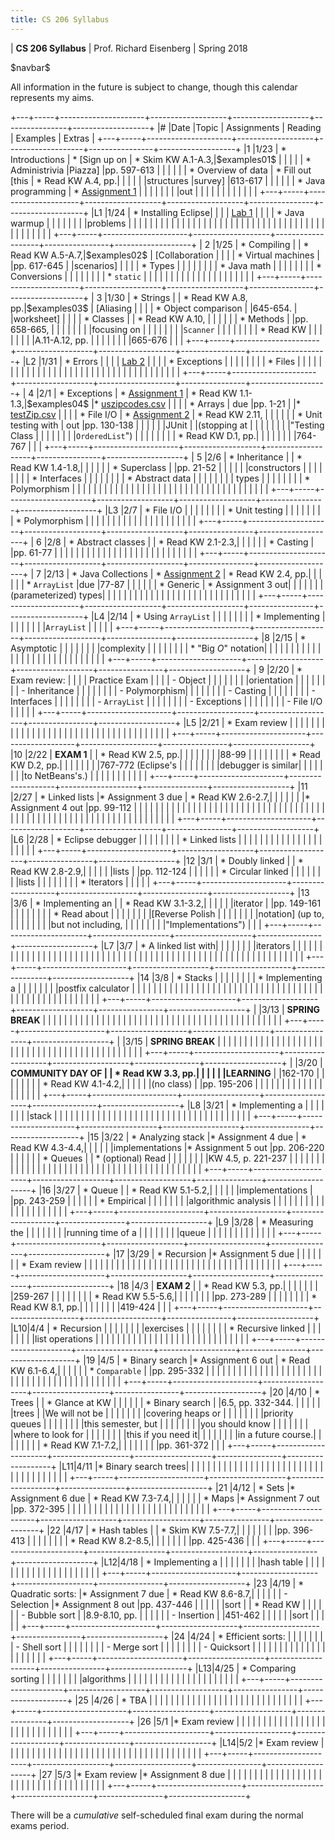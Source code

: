 ```yaml
---
title: CS 206 Syllabus
---
```


<div id="header">

| **CS 206 Syllabus**
| Prof. Richard Eisenberg
| Spring 2018

</div>

\$navbar\$

All information in the future is subject to change, though this calendar
represents my aims.

+---+-----+---------------------+-------------------+-------------------+----------------+-------------------+
|\# |Date |Topic                |  Assignments      | Reading           | Examples       |  Extras           |
+---+-----+---------------------+-------------------+-------------------+----------------+-------------------+
|1  |1/23 | * Introductions     | * [Sign up on     | * Skim KW A.1-A.3,|\$examples01\$  |                   |
|   |     | * Administrivia     |Piazza]            |pp. 597-613        |                |                   |
|   |     | * Overview of data  | * Fill out [this  | * Read KW A.4, pp.|                |                   |
|   |     |structures           |survey]            |613-617            |                |                   |
|   |     | * Java programming  | * [Assignment 1]  |                   |                |                   |
|   |     |                     |out                |                   |                |                   |
|   |     |                     |                   |                   |                |                   |
+---+-----+---------------------+-------------------+-------------------+----------------+-------------------+
|L1 |1/24 | * Installing Eclipse|                   |                   |                | [Lab 1]           |
|   |     | * Java warmup       |                   |                   |                |                   |
|   |     |problems             |                   |                   |                |                   |
|   |     |                     |                   |                   |                |                   |
|   |     |                     |                   |                   |                |                   |
|   |     |                     |                   |                   |                |                   |
|   |     |                     |                   |                   |                |                   |
|   |     |                     |                   |                   |                |                   |
+---+-----+---------------------+-------------------+-------------------+----------------+-------------------+
| 2 |1/25 | * Compiling         |                   | * Read KW A.5-A.7,|\$examples02\$  | [Collaboration    |
|   |     | * Virtual machines  |                   |pp. 617-645        |                |scenarios]         |
|   |     | * Types             |                   |                   |                |                   |
|   |     | * Java math         |                   |                   |                |                   |
|   |     | * Conversions       |                   |                   |                |                   |
|   |     | * `static`          |                   |                   |                |                   |
|   |     |                     |                   |                   |                |                   |
|   |     |                     |                   |                   |                |                   |
+---+-----+---------------------+-------------------+-------------------+----------------+-------------------+
| 3 |1/30 | * Strings           |                   | * Read KW A.8, pp.|\$examples03\$  | [Aliasing         |
|   |     | * Object comparison |                   |645-654.           |                |worksheet]         |
|   |     | * Classes           |                   | * Read KW A.10,   |                |                   |
|   |     | * Methods           |                   |pp. 658-665,       |                |                   |
|   |     |                     |                   |focusing on        |                |                   |
|   |     |                     |                   |`Scanner`          |                |                   |
|   |     |                     |                   | * Read KW         |                |                   |
|   |     |                     |                   |A.11-A.12, pp.     |                |                   |
|   |     |                     |                   |665-676            |                |                   |
+---+-----+---------------------+-------------------+-------------------+----------------+-------------------+
|L2 |1/31 | * Errors            |                   |                   |                | [Lab 2]           |
|   |     | * Exceptions        |                   |                   |                |                   |
|   |     | * Files             |                   |                   |                |                   |
|   |     |                     |                   |                   |                |                   |
|   |     |                     |                   |                   |                |                   |
|   |     |                     |                   |                   |                |                   |
|   |     |                     |                   |                   |                |                   |
+---+-----+---------------------+-------------------+-------------------+----------------+-------------------+
| 4 |2/1  | * Exceptions        | * [Assignment 1]  | * Read KW 1.1-1.3,|\$examples04\$  |* [uszipcodes.csv] |
|   |     | * Arrays            |        due        |pp. 1-21           |                |* [testZip.csv]    |
|   |     | * File I/O          | * [Assignment 2]  | * Read KW 2.11,   |                |                   |
|   |     | * Unit testing with |        out        |pp. 130-138        |                |                   |
|   |     |JUnit                |                   |(stopping at       |                |                   |
|   |     |                     |                   |"Testing Class     |                |                   |
|   |     |                     |                   |`OrderedList`")    |                |                   |
|   |     |                     |                   | * Read KW D.1, pp.|                |                   |
|   |     |                     |                   |764-767            |                |                   |
+---+-----+---------------------+-------------------+-------------------+----------------+-------------------+
| 5 |2/6  | * Inheritance       |                   | * Read KW 1.4-1.8,|                |                   |
|   |     | * Superclass        |                   |pp. 21-52          |                |                   |
|   |     |constructors         |                   |                   |                |                   |
|   |     | * Interfaces        |                   |                   |                |                   |
|   |     | * Abstract data     |                   |                   |                |                   |
|   |     |  types              |                   |                   |                |                   |
|   |     | * Polymorphism      |                   |                   |                |                   |
|   |     |                     |                   |                   |                |                   |
|   |     |                     |                   |                   |                |                   |
|   |     |                     |                   |                   |                |                   |
|   |     |                     |                   |                   |                |                   |
+---+-----+---------------------+-------------------+-------------------+----------------+-------------------+
|L3 |2/7  | * File I/O          |                   |                   |                |                   |
|   |     | * Unit testing      |                   |                   |                |                   |
|   |     | * Polymorphism      |                   |                   |                |                   |
|   |     |                     |                   |                   |                |                   |
|   |     |                     |                   |                   |                |                   |
+---+-----+---------------------+-------------------+-------------------+----------------+-------------------+
| 6 |2/8  | * Abstract classes  |                   | * Read KW 2.1-2.3,|                |                   |
|   |     | * Casting           |                   |pp. 61-77          |                |                   |
|   |     |                     |                   |                   |                |                   |
|   |     |                     |                   |                   |                |                   |
|   |     |                     |                   |                   |                |                   |
+---+-----+---------------------+-------------------+-------------------+----------------+-------------------+
| 7 |2/13 | * Java Collections  | * [Assignment 2]  | * Read KW 2.4, pp.|                |                   |
|   |     | * `ArrayList`       |due                |77-87              |                |                   |
|   |     | * Generic           | * Assignment 3 out|                   |                |                   |
|   |     |(parameterized) types|                   |                   |                |                   |
|   |     |                     |                   |                   |                |                   |
|   |     |                     |                   |                   |                |                   |
|   |     |                     |                   |                   |                |                   |
+---+-----+---------------------+-------------------+-------------------+----------------+-------------------+
|L4 |2/14 | * Using `ArrayList` |                   |                   |                |                   |
|   |     | * Implementing      |                   |                   |                |                   |
|   |     |`ArrayList`          |                   |                   |                |                   |
+---+-----+---------------------+-------------------+-------------------+----------------+-------------------+
|8  |2/15 | * Asymptotic        |                   |                   |                |                   |
|   |     |complexity           |                   |                   |                |                   |
|   |     | * "Big $O$" notation|                   |                   |                |                   |
|   |     |                     |                   |                   |                |                   |
|   |     |                     |                   |                   |                |                   |
|   |     |                     |                   |                   |                |                   |
+---+-----+---------------------+-------------------+-------------------+----------------+-------------------+
| 9 |2/20 | * Exam review:      |                   |                   |                | Practice Exam     |
|   |     |       - Object      |                   |                   |                |                   |
|   |     |orientation          |                   |                   |                |                   |
|   |     |       - Inheritance |                   |                   |                |                   |
|   |     |       - Polymorphism|                   |                   |                |                   |
|   |     |       - Casting     |                   |                   |                |                   |
|   |     |       - Interfaces  |                   |                   |                |                   |
|   |     |       - `ArrayList` |                   |                   |                |                   |
|   |     |       - Exceptions  |                   |                   |                |                   |
|   |     |       - File I/O    |                   |                   |                |                   |
+---+-----+---------------------+-------------------+-------------------+----------------+-------------------+
|L5 |2/21 | * Exam review       |                   |                   |                |                   |
|   |     |                     |                   |                   |                |                   |
|   |     |                     |                   |                   |                |                   |
|   |     |                     |                   |                   |                |                   |
|   |     |                     |                   |                   |                |                   |
+---+-----+---------------------+-------------------+-------------------+----------------+-------------------+
|10 |2/22 | **EXAM 1**          |                   | * Read KW 2.5, pp.|                |                   |
|   |     |                     |                   |88-99              |                |                   |
|   |     |                     |                   | * Read KW D.2, pp.|                |                   |
|   |     |                     |                   |767-772 (Eclipse's |                |                   |
|   |     |                     |                   |debugger is similar|                |                   |
|   |     |                     |                   |to NetBeans's.)    |                |                   |
|   |     |                     |                   |                   |                |                   |
+---+-----+---------------------+-------------------+-------------------+----------------+-------------------+
|11 |2/27 | * Linked lists      |* Assignment 3 due | * Read KW 2.6-2.7,|                |                   |
|   |     |                     |* Assignment 4 out |pp. 99-112         |                |                   |
|   |     |                     |                   |                   |                |                   |
|   |     |                     |                   |                   |                |                   |
|   |     |                     |                   |                   |                |                   |
|   |     |                     |                   |                   |                |                   |
|   |     |                     |                   |                   |                |                   |
|   |     |                     |                   |                   |                |                   |
|   |     |                     |                   |                   |                |                   |
|   |     |                     |                   |                   |                |                   |
+---+-----+---------------------+-------------------+-------------------+----------------+-------------------+
|L6 |2/28 | * Eclipse debugger  |                   |                   |                |                   |
|   |     | * Linked lists      |                   |                   |                |                   |
|   |     |                     |                   |                   |                |                   |
|   |     |                     |                   |                   |                |                   |
+---+-----+---------------------+-------------------+-------------------+----------------+-------------------+
|12 |3/1  | * Doubly linked     |                   | * Read KW 2.8-2.9,|                |                   |
|   |     |lists                |                   |pp. 112-124        |                |                   |
|   |     | * Circular linked   |                   |                   |                |                   |
|   |     |lists                |                   |                   |                |                   |
|   |     | * Iterators         |                   |                   |                |                   |
+---+-----+---------------------+-------------------+-------------------+----------------+-------------------+
|13 |3/6  | * Implementing an   |                   | * Read KW 3.1-3.2,|                |                   |
|   |     |iterator             |                   |pp. 149-161        |                |                   |
|   |     |                     |                   | * Read about      |                |                   |
|   |     |                     |                   |[Reverse Polish    |                |                   |
|   |     |                     |                   |notation] (up to,  |                |                   |
|   |     |                     |                   |but not including, |                |                   |
|   |     |                     |                   |"Implementations") |                |                   |
+---+-----+---------------------+-------------------+-------------------+----------------+-------------------+
|L7 |3/7  | * A linked list with|                   |                   |                |                   |
|   |     |iterators            |                   |                   |                |                   |
|   |     |                     |                   |                   |                |                   |
|   |     |                     |                   |                   |                |                   |
|   |     |                     |                   |                   |                |                   |
|   |     |                     |                   |                   |                |                   |
|   |     |                     |                   |                   |                |                   |
|   |     |                     |                   |                   |                |                   |
|   |     |                     |                   |                   |                |                   |
+---+-----+---------------------+-------------------+-------------------+----------------+-------------------+
|14 |3/8  | * Stacks            |                   |                   |                |                   |
|   |     | * Implementing a    |                   |                   |                |                   |
|   |     |postfix calculator   |                   |                   |                |                   |
|   |     |                     |                   |                   |                |                   |
|   |     |                     |                   |                   |                |                   |
|   |     |                     |                   |                   |                |                   |
|   |     |                     |                   |                   |                |                   |
|   |     |                     |                   |                   |                |                   |
|   |     |                     |                   |                   |                |                   |
+---+-----+---------------------+-------------------+-------------------+----------------+-------------------+
|   |3/13 | **SPRING BREAK**    |                   |                   |                |                   |
|   |     |                     |                   |                   |                |                   |
|   |     |                     |                   |                   |                |                   |
|   |     |                     |                   |                   |                |                   |
|   |     |                     |                   |                   |                |                   |
|   |     |                     |                   |                   |                |                   |
+---+-----+---------------------+-------------------+-------------------+----------------+-------------------+
|   |3/15 | **SPRING BREAK**    |                   |                   |                |                   |
|   |     |                     |                   |                   |                |                   |
|   |     |                     |                   |                   |                |                   |
|   |     |                     |                   |                   |                |                   |
|   |     |                     |                   |                   |                |                   |
|   |     |                     |                   |                   |                |                   |
+---+-----+---------------------+-------------------+-------------------+----------------+-------------------+
|   |3/20 | **COMMUNITY DAY OF  |                   | * Read KW 3.3, pp.|                |                   |
|   |     |LEARNING**           |                   |162-170            |                |                   |
|   |     |                     |                   | * Read KW 4.1-4.2,|                |                   |
|   |     |(no class)           |                   |pp. 195-206        |                |                   |
|   |     |                     |                   |                   |                |                   |
|   |     |                     |                   |                   |                |                   |
+---+-----+---------------------+-------------------+-------------------+----------------+-------------------+
|L8 |3/21 | * Implementing a    |                   |                   |                |                   |
|   |     |stack                |                   |                   |                |                   |
|   |     |                     |                   |                   |                |                   |
|   |     |                     |                   |                   |                |                   |
|   |     |                     |                   |                   |                |                   |
|   |     |                     |                   |                   |                |                   |
+---+-----+---------------------+-------------------+-------------------+----------------+-------------------+
|15 |3/22 | * Analyzing stack   |* Assignment 4 due | * Read KW 4.3-4.4,|                |                   |
|   |     |implementations      |* Assignment 5 out |pp. 206-220        |                |                   |
|   |     | * Queues            |                   | * (optional) Read |                |                   |
|   |     |                     |                   |KW 4.5, p. 221-237 |                |                   |
|   |     |                     |                   |                   |                |                   |
|   |     |                     |                   |                   |                |                   |
|   |     |                     |                   |                   |                |                   |
|   |     |                     |                   |                   |                |                   |
|   |     |                     |                   |                   |                |                   |
+---+-----+---------------------+-------------------+-------------------+----------------+-------------------+
|16 |3/27 | * Queue             |                   | * Read KW 5.1-5.2,|                |                   |
|   |     |implementations      |                   |pp. 243-259        |                |                   |
|   |     | * Empirical         |                   |                   |                |                   |
|   |     |algorithmic analysis |                   |                   |                |                   |
|   |     |                     |                   |                   |                |                   |
|   |     |                     |                   |                   |                |                   |
+---+-----+---------------------+-------------------+-------------------+----------------+-------------------+
|L9 |3/28 | * Measuring the     |                   |                   |                |                   |
|   |     |running time of a    |                   |                   |                |                   |
|   |     |queue                |                   |                   |                |                   |
|   |     |                     |                   |                   |                |                   |
+---+-----+---------------------+-------------------+-------------------+----------------+-------------------+
|17 |3/29 | * Recursion         |* Assignment 5 due |                   |                |                   |
|   |     | * Exam review       |                   |                   |                |                   |
|   |     |                     |                   |                   |                |                   |
|   |     |                     |                   |                   |                |                   |
|   |     |                     |                   |                   |                |                   |
|   |     |                     |                   |                   |                |                   |
+---+-----+---------------------+-------------------+-------------------+----------------+-------------------+
|18 |4/3  | **EXAM 2**          |                   | * Read KW 5.3, pp.|                |                   |
|   |     |                     |                   |259-267            |                |                   |
|   |     |                     |                   | * Read KW 5.5-5.6,|                |                   |
|   |     |                     |                   |pp. 273-289        |                |                   |
|   |     |                     |                   | * Read KW 8.1, pp.|                |                   |
|   |     |                     |                   |419-424            |                |                   |
+---+-----+---------------------+-------------------+-------------------+----------------+-------------------+
|L10|4/4  | * Recursion         |                   |                   |                |                   |
|   |     |exercises            |                   |                   |                |                   |
|   |     | * Recursive linked  |                   |                   |                |                   |
|   |     |list operations      |                   |                   |                |                   |
|   |     |                     |                   |                   |                |                   |
|   |     |                     |                   |                   |                |                   |
|   |     |                     |                   |                   |                |                   |
+---+-----+---------------------+-------------------+-------------------+----------------+-------------------+
|19 |4/5  | * Binary search     |* Assignment 6 out | * Read KW 6.1-6.4,|                |                   |
|   |     | * `Comparable`      |                   |pp. 295-332        |                |                   |
|   |     |                     |                   |                   |                |                   |
|   |     |                     |                   |                   |                |                   |
|   |     |                     |                   |                   |                |                   |
|   |     |                     |                   |                   |                |                   |
|   |     |                     |                   |                   |                |                   |
+---+-----+---------------------+-------------------+-------------------+----------------+-------------------+
|20 |4/10 | * Trees             |                   | * Glance at KW    |                |                   |
|   |     | * Binary search     |                   |6.5, pp. 332-344.  |                |                   |
|   |     |trees                |                   |We will not be     |                |                   |
|   |     |                     |                   |covering heaps or  |                |                   |
|   |     |                     |                   |priority queues    |                |                   |
|   |     |                     |                   |this semester, but |                |                   |
|   |     |                     |                   |you should know    |                |                   |
|   |     |                     |                   |where to look for  |                |                   |
|   |     |                     |                   |this if you need it|                |                   |
|   |     |                     |                   |in a future course.|                |                   |
|   |     |                     |                   | * Read KW 7.1-7.2,|                |                   |
|   |     |                     |                   |pp. 361-372        |                |                   |
+---+-----+---------------------+-------------------+-------------------+----------------+-------------------+
|L11|4/11 |* Binary search trees|                   |                   |                |                   |
|   |     |                     |                   |                   |                |                   |
|   |     |                     |                   |                   |                |                   |
|   |     |                     |                   |                   |                |                   |
|   |     |                     |                   |                   |                |                   |
+---+-----+---------------------+-------------------+-------------------+----------------+-------------------+
|21 |4/12 | * Sets              |* Assignment 6 due | * Read KW 7.3-7.4,|                |                   |
|   |     | * Maps              |* Assignment 7 out |pp. 372-395        |                |                   |
|   |     |                     |                   |                   |                |                   |
|   |     |                     |                   |                   |                |                   |
|   |     |                     |                   |                   |                |                   |
+---+-----+---------------------+-------------------+-------------------+----------------+-------------------+
|22 |4/17 | * Hash tables       |                   | * Skim KW 7.5-7.7,|                |                   |
|   |     |                     |                   |pp. 396-413        |                |                   |
|   |     |                     |                   | * Read KW 8.2-8.5,|                |                   |
|   |     |                     |                   |pp. 425-436        |                |                   |
+---+-----+---------------------+-------------------+-------------------+----------------+-------------------+
|L12|4/18 | * Implementing a    |                   |                   |                |                   |
|   |     |hash table           |                   |                   |                |                   |
|   |     |                     |                   |                   |                |                   |
|   |     |                     |                   |                   |                |                   |
+---+-----+---------------------+-------------------+-------------------+----------------+-------------------+
|23 |4/19 | * Quadratic sorts:  |* Assignment 7 due | * Read KW 8.6-8.7,|                |                   |
|   |     |       - Selection   |* Assignment 8 out |pp. 437-446        |                |                   |
|   |     |sort                 |                   | * Read KW         |                |                   |
|   |     |       - Bubble sort |                   |8.9-8.10, pp.      |                |                   |
|   |     |       - Insertion   |                   |451-462            |                |                   |
|   |     |sort                 |                   |                   |                |                   |
+---+-----+---------------------+-------------------+-------------------+----------------+-------------------+
|24 |4/24 | * Efficient sorts:  |                   |                   |                |                   |
|   |     |       - Shell sort  |                   |                   |                |                   |
|   |     |       - Merge sort  |                   |                   |                |                   |
|   |     |       - Quicksort   |                   |                   |                |                   |
|   |     |                     |                   |                   |                |                   |
|   |     |                     |                   |                   |                |                   |
+---+-----+---------------------+-------------------+-------------------+----------------+-------------------+
|L13|4/25 | * Comparing sorting |                   |                   |                |                   |
|   |     |algorithms           |                   |                   |                |                   |
|   |     |                     |                   |                   |                |                   |
|   |     |                     |                   |                   |                |                   |
+---+-----+---------------------+-------------------+-------------------+----------------+-------------------+
|25 |4/26 | * TBA               |                   |                   |                |                   |
|   |     |                     |                   |                   |                |                   |
|   |     |                     |                   |                   |                |                   |
|   |     |                     |                   |                   |                |                   |
+---+-----+---------------------+-------------------+-------------------+----------------+-------------------+
|26 |5/1  |* Exam review        |                   |                   |                |                   |
|   |     |                     |                   |                   |                |                   |
|   |     |                     |                   |                   |                |                   |
|   |     |                     |                   |                   |                |                   |
+---+-----+---------------------+-------------------+-------------------+----------------+-------------------+
|L14|5/2  |* Exam review        |                   |                   |                |                   |
|   |     |                     |                   |                   |                |                   |
|   |     |                     |                   |                   |                |                   |
|   |     |                     |                   |                   |                |                   |
|   |     |                     |                   |                   |                |                   |
+---+-----+---------------------+-------------------+-------------------+----------------+-------------------+
|27 |5/3  |* Exam review        |* Assignment 8 due |                   |                |                   |
|   |     |                     |                   |                   |                |                   |
|   |     |                     |                   |                   |                |                   |
|   |     |                     |                   |                   |                |                   |
|   |     |                     |                   |                   |                |                   |
+---+-----+---------------------+-------------------+-------------------+----------------+-------------------+

There will be a *cumulative* self-scheduled final exam during the normal exams period.

[Sign up on Piazza]: https://piazza.com/brynmawr/spring2018/cs206
[this survey]: https://docs.google.com/forms/d/e/1FAIpQLSd5t9j-g-oRTGbv6UrEheki1m94nKv6qIQuO-7xGif7krptew/viewform?usp=sf_link
[Lab 1]: lab01/lab.html
[Reverse Polish notation]: https://en.wikipedia.org/wiki/Reverse_Polish_notation
[Assignment 1]: hw01/Warmup.pdf
[Collaboration scenarios]: 02/CollaborationScenarios.pdf
[Aliasing worksheet]: 03/Aliasing.pdf
[Lab 2]: lab02/Lab2.pdf
[Assignment 2]: hw02/ZipArray.pdf
[uszipcodes.csv]: hw02/uszipcodes.csv
[testZip.csv]: hw02/testZip.csv
